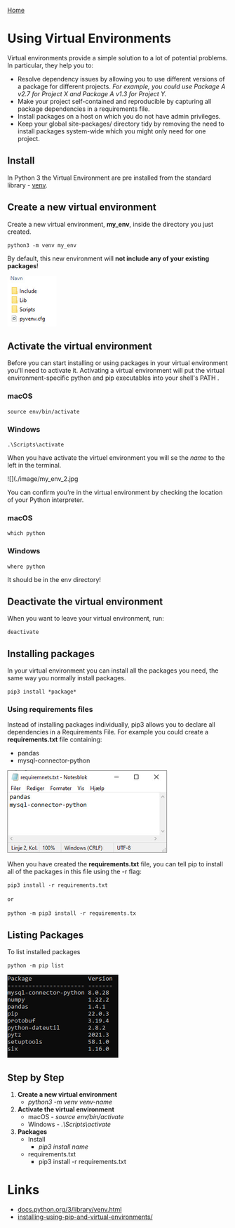 [Home](./README.md)

# Using Virtual Environments
Virtual environments provide a simple solution to a lot of potential problems. In particular, they help you to:

- Resolve dependency issues by allowing you to use different versions of a package for different projects. *For example, you could use Package A v2.7 for Project X and Package A v1.3 for Project Y.*
- Make your project self-contained and reproducible by capturing all package dependencies in a requirements file.
- Install packages on a host on which you do not have admin privileges.
- Keep your global site-packages/ directory tidy by removing the need to install packages system-wide which you might only need for one project.

## Install
In Python 3 the Virtual Environment are pre installed from the standard library - [venv](https://docs.python.org/3/library/venv.html).

## Create a new virtual environment
Create a new virtual environment, **my_env**, inside the directory you just created.

    python3 -m venv my_env

By default, this new environment will **not include any of your existing packages**!

![](./image/my_env.jpg)

## Activate the virtual environment
Before you can start installing or using packages in your virtual environment you'll need to activate it. Activating a virtual environment will put the virtual environment-specific python and pip executables into your shell's PATH .

### macOS
    source env/bin/activate

### Windows
    .\Scripts\activate

When you have activate the virtuel environment you will se the *name* to the left in the terminal.

![](./image/my_env_2.jpg

You can confirm you’re in the virtual environment by checking the location of your Python interpreter.

### macOS
    which python

### Windows
    where python

It should be in the env directory!

## Deactivate the virtual environment
When you want to leave your virtual environment, run:

    deactivate

## Installing packages
In your virtual environment you can install all the packages you need, the same way you normally install packages.

    pip3 install *package*

### Using requirements files
Instead of installing packages individually, pip3 allows you to declare all dependencies in a Requirements File. For example you could create a **requirements.txt** file containing:

- pandas
- mysql-connector-python

![](./image/requiremenets.jpg)

When you have created the **requirements.txt** file, you can tell pip to install all of the packages in this file using the -r flag:

    pip3 install -r requirements.txt

    or

    python -m pip3 install -r requirements.tx

## Listing Packages
To list installed packages

    python -m pip list

![](./image/list.jpg)

## Step by Step
1. **Create a new virtual environment**
    - *python3 -m venv venv-name*
2. **Activate the virtual environment**
    - macOS - *source env/bin/activate*
    - Windows - *.\Scripts\activate*
3. **Packages**
    - Install 
        - *pip3 install name*
    - requirements.txt
        - pip3 install -r requirements.txt


# Links
- [docs.python.org/3/library/venv.html](https://docs.python.org/3/library/venv.html)
- [installing-using-pip-and-virtual-environments/](https://packaging.python.org/en/latest/guides/installing-using-pip-and-virtual-environments/)